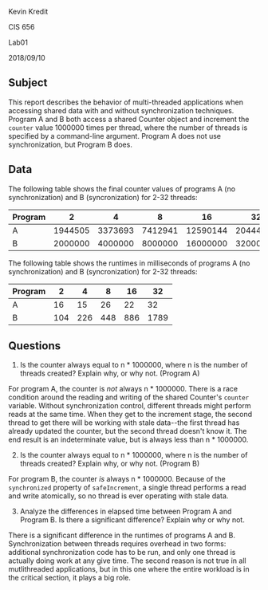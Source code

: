 Kevin Kredit

CIS 656

Lab01

2018/09/10

## Subject
This report describes the behavior of multi-threaded applications when
accessing
shared data with and without synchronization techniques. Program A and B both
access a shared Counter object and increment the `counter` value 1000000 times
per thread, where the number of threads is specified by a command-line
argument. Program A does not use synchronization, but Program B does.

## Data
The following table shows the final counter values of programs A (no
synchronization) and B (syncronization) for 2-32 threads:

| Program |      2 |      4 |      8 |      16 |      32 |
|---------|--------|--------|--------|---------|---------|
| A       | 1944505| 3373693| 7412941| 12590144| 20444447|
| B       | 2000000| 4000000| 8000000| 16000000| 32000000|

The following table shows the runtimes in milliseconds of programs A (no
synchronization) and B (syncronization) for 2-32 threads:

| Program |  2 |  4 |  8 | 16 |  32 |
|---------|----|----|----|----|-----|
| A       |  16|  15|  26|  22|   32|
| B       | 104| 226| 448| 886| 1789|


## Questions
 1. Is the counter always equal to n * 1000000, where n is the number of threads
created?  Explain why, or why not. (Program A)

For program A, the counter is _not_ always n * 1000000. There is a race
condition around the reading and writing of the shared Counter's `counter`
variable. Without synchronization control, different threads might perform
reads at the same time. When they get to the increment stage, the second 
thread to get there will be working with stale data--the first
thread has already updated the counter, but the second thread doesn't know
it. The end result is an indeterminate value, but is always less than n *
1000000.

 2. Is the counter always equal to n * 1000000, where n is the number of threads
created?  Explain why, or why not. (Program B)

For program B, the counter _is_ always n * 1000000. Because of the
`synchronized` property of `safeIncrement`, a single thread performs a read
and write atomically, so no thread is ever operating with stale data.

 3. Analyze the differences in elapsed time between Program A and Program B.
Is there a significant difference?  Explain why or why not.

There is a significant difference in the runtimes of programs A and B.
Synchronization between threads requires overhead in two forms: additional
synchronization code has to be run, and only one thread is actually doing work
at any give time. The second reason is not true in all mutlithreaded
applications, but in this one where the entire workload is in the critical
section, it plays a big role.
